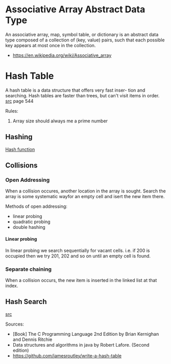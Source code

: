 # Associative Array Abstract Data Type
An associative array, map, symbol table, or dictionary is an abstract data type composed of a collection of (key, value) pairs, such that each possible key appears at most once in the collection. 
* https://en.wikipedia.org/wiki/Associative_array

# Hash Table
A hash table is a data structure that offers very fast inser-
tion and searching. 
Hash tables are faster than trees, but can't visit items in order.
[src](#b_dstr_alg_java_r_lafore) page 544

Rules:
1) Array size should always me a prime number

## Hashing
[Hash function](./hash_function.md)

## Collisions
### Open Addressing
When a collision occures, another location in the array is sought. Search the array is some systematic wayfor an empty cell and isert the new item there.

Methods of open addressing:
* linear probing
* quadratic probing
* double hashing

#### Linear probing
In linear probing we search sequentially for vacant cells. i.e. if 200 is occupied then we try 201, 202 and so on until an empty cell is found.


### Separate chaining
When a collision occurs, the new item is inserted in the linked list at that index.

## Hash Search
[src](#b_kr)


Sources:
* <a name="b_kr"></a>[Book] The C Programming Language 2nd Edition by Brian Kernighan and Dennis Ritchie
* <a name="b_dstr_alg_java_r_lafore"></a> Data structures and algorithms in java by Robert Lafore. (Second edition)
* https://github.com/jamesroutley/write-a-hash-table
